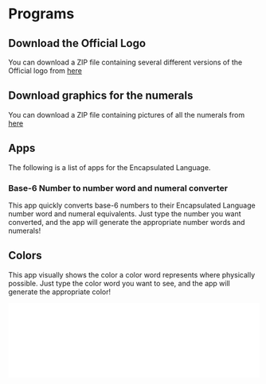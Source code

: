 # Programs

## Download the Official Logo

You can download a ZIP file containing several different versions of the Official
logo from [here](/elp-documentation/downloads/Elp-logo.zip)

## Download graphics for the numerals

You can download a ZIP file containing pictures of all the numerals from
[here](/elp-documentation/downloads/Elp-number-pics.zip)

## Apps

The following is a list of apps for the Encapsulated Language.

### Base-6 Number to number word and numeral converter

This app quickly converts base-6 numbers to their Encapsulated Language number word
and numeral equivalents. 
Just type the number you want converted, and the app will generate the
appropriate number words and numerals!

<NumberToIpa/>

## Colors

This app visually shows the color a color word represents where physically possible.
Just type the color word you want to see, and the app will generate the appropriate color!

<iframe src="/elp-documentation/html/color-app.html" frameborder="0" width="100%"></iframe>
